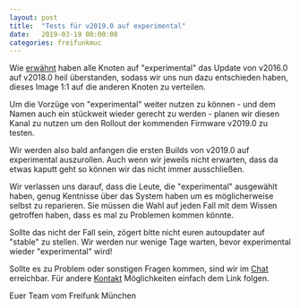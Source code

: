 ```yaml
---
layout: post
title:  "Tests für v2019.0 auf experimental"
date:   2019-03-19 00:00:00
categories: freifunkmuc
---
```

Wie [erwähnt](/freifunkmuc/2019/03/18/release-firmware-v2018.0-stable/) haben alle Knoten
auf "experimental" das Update von v2016.0 auf v2018.0 heil überstanden,
sodass wir uns nun dazu entschieden haben, dieses Image 1:1 auf die anderen Knoten zu verteilen.

Um die Vorzüge von "experimental" weiter nutzen zu können - 
und dem Namen auch ein stückweit wieder gerecht zu werden - 
planen wir diesen Kanal zu nutzen um den Rollout der kommenden Firmware v2019.0 zu testen.

Wir werden also bald anfangen die ersten Builds von v2019.0 auf experimental auszurollen.
Auch wenn wir jeweils nicht erwarten, dass da etwas kaputt geht so können wir das nicht immer ausschließen.

Wir verlassen uns darauf, dass die Leute, die "experimental" ausgewählt haben,
genug Kentnisse über das System haben um es möglicherweise selbst zu reparieren.
Sie müssen die Wahl auf jeden Fall mit dem Wissen getroffen haben, dass es mal zu Problemen kommen könnte.

Sollte das nicht der Fall sein, zögert bitte nicht euren autoupdater auf "stable" zu stellen.
Wir werden nur wenige Tage warten, bevor experimental wieder "experimental" wird!

Sollte es zu Problem oder sonstigen Fragen kommen, sind wir im [Chat](https://chat.ffmuc.net/freifunk/channels/firmware) erreichbar.
Für andere [Kontakt](/kontakt/) Möglichkeiten einfach dem Link folgen.

Euer Team vom Freifunk München
